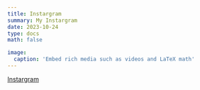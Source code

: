 ```yaml
---
title: Instargram
summary: My Instargram
date: 2023-10-24
type: docs
math: false

image:
  caption: 'Embed rich media such as videos and LaTeX math'
---
```


[Instargram](https://www.instagram.com/wss070228/?hl=ko)
